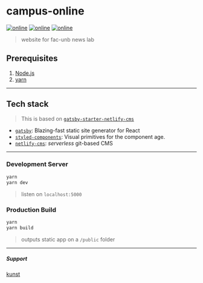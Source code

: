 # campus-online

[![online][www-badge]][www-url] [![online][admin-badge]][admin-url] [![online][figma-badge]][figma-url]

> website for fac-unb news lab

## Prerequisites

1. [Node.js](https://nodejs.org/en/)
1. [yarn](https://yarnpkg.com/)



---

## Tech stack

> This is based on [`gatsby-starter-netlify-cms`](github.com/AustinGreen/gatsby-starter-netlify-cms)

- [`gatsby`](https://www.gatsbyjs.org/): Blazing-fast static site generator for React
- [`styled-components`](https://github.com/styled-components): Visual primitives for the component age.
- [`netlify-cms`](https://www.netlifycms.org/): _serverless_ git-based CMS

---

### Development Server

```bash
yarn
yarn dev
```
> listen on `localhost:5000`

### Production Build

```bash
yarn
yarn build
```
> outputs static app on a `/public` folder

---

##### Support

[kunst](https://kunst.com.br)

[www-badge]: https://img.shields.io/badge/netlify-online-brightgreen.svg
[www-url]: https://campus.kunst.cloud/
[admin-badge]: https://img.shields.io/badge/❖-cms-00C7B7.svg?colorA=00C7B7
[admin-url]: https://campus.kunst.cloud/admin/
[figma-badge]: https://img.shields.io/badge/Ω-figma-444648.svg?colorA=242628
[figma-url]: https://www.figma.com/file/M7qolUHcVVZiqcYh4XmsvV
